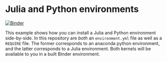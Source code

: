 # Julia and Python environments

[![Binder](http://mybinder.org/badge.svg)](http://beta.mybinder.org/v2/gh/binder-examples/julia_python/master)

This example shows how you can install a Julia and Python environment side-by-side.
In this repository are *both* an `environment.yml` file as well as a `REQUIRE` file.
The former corresponds to an anaconda python environment, and the latter corresponds
to a Julia environment. Both kernels will be available to you in a built Binder
environment.
